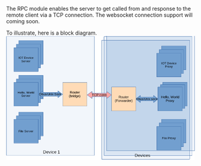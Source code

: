 The RPC module enables the server to get called from and response to the remote client via a TCP connection. The websocket connection support will coming soon. 

To illustrate, here is a block diagram.   
![Image](https://github.com/zhiming99/rpc-frmwrk/blob/master/pics/rpc-block-diagram.png)
